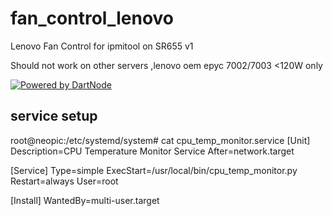 # fan_control_lenovo
Lenovo Fan Control for ipmitool on SR655 v1

Should not work on other servers ,lenovo oem epyc 7002/7003 <120W only

[![Powered by DartNode](https://dartnode.com/branding/DN-Open-Source-sm.png)](https://dartnode.com "Powered by DartNode - Free VPS for Open Source")

## service setup
root@neopic:/etc/systemd/system# cat cpu_temp_monitor.service 
[Unit]
Description=CPU Temperature Monitor Service
After=network.target

[Service]
Type=simple
ExecStart=/usr/local/bin/cpu_temp_monitor.py
Restart=always
User=root

[Install]
WantedBy=multi-user.target
